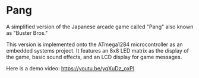 # Pang


A simplified version of the Japanese arcade game called "Pang" also known as "Buster Bros."

This version is implemented onto the ATmega1284 microcontroller as an embedded systems project.
It features an 8x8 LED matrix as the display of the game, basic sound effects, and an LCD display for game messages.

Here is a demo video: https://youtu.be/yqXuDz_oxPI
